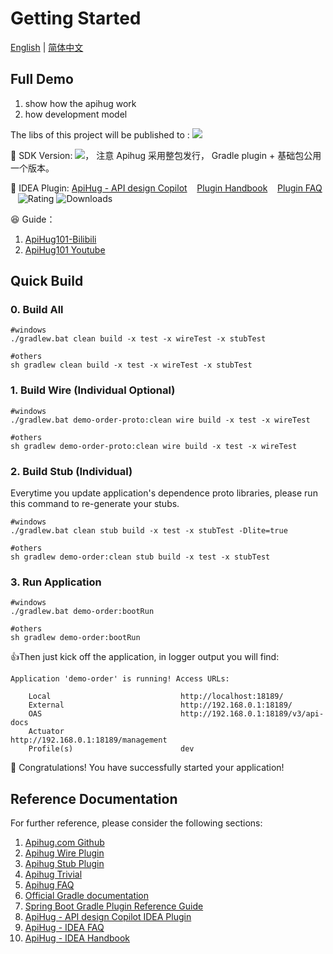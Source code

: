 # Getting Started

[English](./README.md) | [简体中文](./README_cn.md)

## Full Demo

1. show how the apihug work
2. how development model

The libs of this project will be published to : <a target="_blank" href="https://search.maven.org/artifact/com.apihug/demo-user-proto"><img src="https://img.shields.io/maven-central/v/com.apihug/demo-user-proto.svg?label=Maven%20Central" /></a>

💝 SDK Version: <a target="_blank" href="https://search.maven.org/artifact/com.apihug/it-bom"><img src="https://img.shields.io/maven-central/v/com.apihug/it-bom.svg?label=Maven%20Central" /></a>， 注意 Apihug 采用整包发行， Gradle plugin + 基础包公用一个版本。

💝 IDEA Plugin: [ApiHug - API design Copilot](https://plugins.jetbrains.com/plugin/23534-apihug--api-design-copilot)  &nbsp;&nbsp; [Plugin Handbook](./docs/IDE/README.md)  &nbsp;&nbsp; [Plugin FAQ](./docs/IDE/999_FAQ.md)  &nbsp;&nbsp;   ![Rating](https://img.shields.io/jetbrains/plugin/r/rating/23534-apihug--api-design-copilot) ![Downloads](https://img.shields.io/jetbrains/plugin/d/23534-apihug--api-design-copilot)


😆 Guide：

1. [ApiHug101-Bilibili](https://www.bilibili.com/video/BV1KK421k7J8/)
2. [ApiHug101 Youtube](https://youtube.com/@ApiHug?si=C1yw0poHA01zbmyj)

## Quick Build

### 0. Build All

```shell - windows
#windows
./gradlew.bat clean build -x test -x wireTest -x stubTest
```

```shell - other
#others
sh gradlew clean build -x test -x wireTest -x stubTest
```

### 1. Build Wire (Individual Optional)

```shell - windows
#windows
./gradlew.bat demo-order-proto:clean wire build -x test -x wireTest
```
```shell - others
#others
sh gradlew demo-order-proto:clean wire build -x test -x wireTest
```

### 2. Build Stub (Individual)

Everytime you update application's dependence proto libraries, please run this command to re-generate your stubs.

```shell - windows
#windows
./gradlew.bat clean stub build -x test -x stubTest -Dlite=true
```

```shell - others
#others
sh gradlew demo-order:clean stub build -x test -x stubTest
```

### 3. Run Application

```shell - windows
#windows
./gradlew.bat demo-order:bootRun
``` 

```shell - others
#others
sh gradlew demo-order:bootRun
``` 

👍Then just kick off the application, in logger output you will find:

```shell
Application 'demo-order' is running! Access URLs:

	Local                             http://localhost:18189/                                         
	External                          http://192.168.0.1:18189/                                        
	OAS                               http://192.168.0.1:18189/v3/api-docs                             
	Actuator                          http://192.168.0.1:18189/management                              
	Profile(s)                        dev    
```

🥳 Congratulations! You have successfully started your application!

## Reference Documentation

For further reference, please consider the following sections:

1. [Apihug.com Github](https://github.com/apihug/apihug.com/)
2. [Apihug Wire Plugin](https://github.com/apihug/apihug.com/blob/master/docs/handbook/004_dsl_implement_wire.md)
3. [Apihug Stub Plugin](https://github.com/apihug/apihug.com/blob/master/docs/handbook/005_dsl_implement_stub.md)
4. [Apihug Trivial](https://github.com/apihug/apihug.com/blob/master/docs/handbook/099_trivial.md)
5. [Apihug FAQ](https://github.com/apihug/apihug.com/blob/master/docs/handbook/999_faq.md)
6. [Official Gradle documentation](https://docs.gradle.org)
7. [Spring Boot Gradle Plugin Reference Guide](https://docs.spring.io/spring-boot/docs/3.2.0/gradle-plugin/reference/html/)
8. [ApiHug - API design Copilot IDEA Plugin](https://plugins.jetbrains.com/plugin/23534-apihug--api-design-copilot)
9. [ApiHug - IDEA FAQ](https://github.com/apihug/apihug.com/blob/master/docs/IDE/999_FAQ.md)
10. [ApiHug - IDEA Handbook](https://github.com/apihug/apihug.com/blob/master/docs/IDE/README.md)